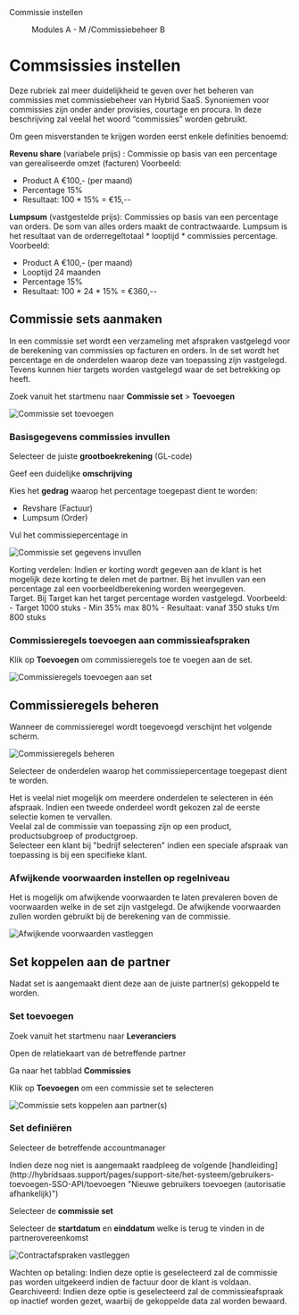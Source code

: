 <properties>
	<page>
		<title>Commissie instellen</title>
		<description>Commissie instellen</description>
	</page>
	<menu>
		<position>Modules A - M /Commissiebeheer</position>
		<title>Commissie instellen</title>
		<sort>B</sort>
	</menu>
</properties>

# Commsissies instellen #

Deze rubriek zal meer duidelijkheid te geven over het beheren van commissies met commissiebeheer van Hybrid SaaS. Synoniemen voor commissies zijn onder ander provisies, courtage en procura. In deze beschrijving zal veelal het woord “commissies” worden gebruikt.

Om geen misverstanden te krijgen worden eerst enkele definities benoemd:

**Revenu share** (variabele prijs) : Commissie op basis van een percentage van gerealiseerde omzet (facturen)
Voorbeeld:
- Product A	€100,-	(per maand)
- Percentage		15%
- Resultaat: 100 * 15% = €15,--

**Lumpsum** (vastgestelde prijs): Commissies op basis van een percentage van orders. De som van alles orders maakt de contractwaarde. Lumpsum is het resultaat van de orderregeltotaal * looptijd * commissies percentage.
Voorbeeld: 

- Product A	€100,-	(per maand)
- Looptijd 			24 maanden
- Percentage		15%
- Resultaat: 100 * 24 * 15% = €360,--

## Commissie sets aanmaken ##
In een commissie set wordt een verzameling met afspraken vastgelegd voor de berekening van commissies op facturen en orders. In de set wordt het percentage en de onderdelen waarop deze van toepassing zijn vastgelegd. Tevens kunnen hier targets worden vastgelegd waar de set betrekking op heeft. 

Zoek vanuit het startmenu naar **Commissie set** > **Toevoegen**

![Commissie set toevoegen](images/commissie_set_toevoegen.jpg)

### Basisgegevens commissies invullen ###

Selecteer de juiste **grootboekrekening** (GL-code)

Geef een duidelijke **omschrijving** 

Kies het **gedrag** waarop het percentage toegepast dient te worden:
-	Revshare (Factuur)
-	Lumpsum (Order)

Vul het commissiepercentage in 

![Commissie set gegevens invullen](images/commissie_set_gegevens_invullen.jpg)

<div class="info">
Korting verdelen: Indien er korting wordt gegeven aan de klant is het mogelijk deze korting te delen met de partner. Bij het invullen van een percentage zal een voorbeeldberekening worden weergegeven.
</div>


<div class="info">
Target. Bij Target kan het target percentage worden vastgelegd. 
Voorbeeld:
- Target 1000 stuks
- Min 35% max 80%
- Resultaat: vanaf 350 stuks t/m 800 stuks
</div>

### Commissieregels toevoegen aan commissieafspraken ###

Klik op **Toevoegen** om commissieregels toe te voegen aan de set.

![Commissieregels toevoegen aan set](images/commissieregels_toevoegen_aan_set.jpg)

## Commissieregels beheren ##

Wanneer de commissieregel wordt toegevoegd verschijnt het volgende scherm.

![Commissieregels beheren](images/commissieregels_beheren.jpg)

Selecteer de onderdelen waarop het commissiepercentage toegepast dient te worden. 

<div class="info">
Het is veelal niet mogelijk om meerdere onderdelen te selecteren in één afspraak. Indien een tweede onderdeel wordt gekozen zal de eerste selectie komen te vervallen.
</div>

<div class="info">
Veelal zal de commissie van toepassing zijn op een product, productsubgroep of productgroep.
</div>

<div class="info">
Selecteer een klant bij "bedrijf selecteren" indien een speciale afspraak van toepassing is bij een specifieke klant.
</div>

### Afwijkende voorwaarden instellen op regelniveau ###

Het is mogelijk om afwijkende voorwaarden te laten prevaleren boven de voorwaarden welke in de set zijn vastgelegd. De afwijkende voorwaarden zullen worden gebruikt bij de berekening van de commissie.

![Afwijkende voorwaarden vastleggen](images/afwijkende_voorwaarden_vastleggen.jpg) 

## Set koppelen aan de partner ##

Nadat set is aangemaakt dient deze aan de juiste partner(s) gekoppeld te worden.

### Set toevoegen ###

Zoek vanuit het startmenu naar **Leveranciers**

Open de relatiekaart van de betreffende partner

Ga naar het tabblad **Commissies**

Klik op **Toevoegen** om een commissie set te selecteren

![Commissie sets koppelen aan partner(s)](images/commissie_sets_koppelen.jpg) 

### Set definiëren ###

Selecteer de betreffende accountmanager 

<div class="info">
Indien deze nog niet is aangemaakt raadpleeg de volgende [handleiding](http://hybridsaas.support/pages/support-site/het-systeem/gebruikers-toevoegen-SSO-API/toevoegen "Nieuwe gebruikers toevoegen (autorisatie afhankelijk)")  
</div>

Selecteer de **commissie set**

Selecteer de **startdatum** en **einddatum** welke is terug te vinden in de partnerovereenkomst

![Contractafspraken vastleggen](images/contractafspraken_vastleggen.jpg) 

<div class="info">
Wachten op betaling: Indien deze optie is geselecteerd zal de commissie pas worden uitgekeerd indien de factuur door de klant is voldaan.
</div>

<div class="info">
Gearchiveerd: Indien deze optie is geselecteerd zal de commissieafspraak op inactief worden gezet, waarbij de gekoppelde data zal worden bewaard.
</div>
